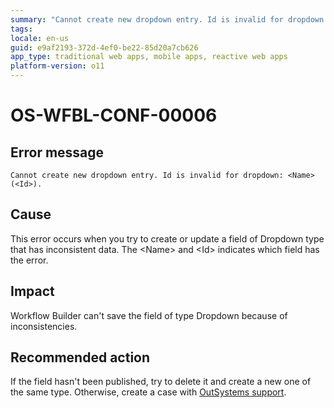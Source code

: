 ```yaml
---
summary: "Cannot create new dropdown entry. Id is invalid for dropdown: <Name> (<Id>)."
tags:
locale: en-us
guid: e9af2193-372d-4ef0-be22-85d20a7cb626
app_type: traditional web apps, mobile apps, reactive web apps
platform-version: o11
---
```


# OS-WFBL-CONF-00006

## Error message

`Cannot create new dropdown entry. Id is invalid for dropdown: <Name> (<Id>).`

## Cause

This error occurs when you try to create or update a field of Dropdown type that has inconsistent data.
The &lt;Name&gt; and &lt;Id&gt; indicates which field has the error. 

## Impact

Workflow Builder can't save the field of type Dropdown because of inconsistencies.

## Recommended action

If the field hasn't been published, try to delete it and create a new one of the same type. Otherwise, create a case with [OutSystems support](https://success.outsystems.com/Support).
